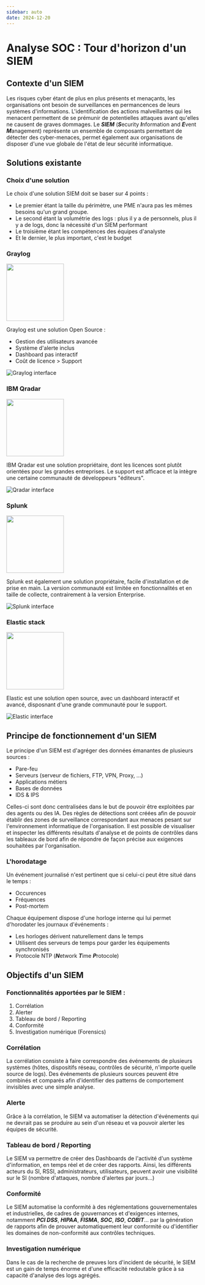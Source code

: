 ```yaml
---
sidebar: auto
date: 2024-12-20
---
```


# Analyse SOC : Tour d'horizon d'un SIEM
<ESDInfo />

## Contexte d'un SIEM

Les risques cyber étant de plus en plus présents et menaçants, les organisations ont besoin de surveillances en permancences de leurs systèmes d'informations. L'identification des actions malveillantes qui les menacent permettent de se prémunir de potentielles attaques avant qu'elles ne causent de graves dommages. Le ***SIEM*** (***S***ecurity ***I***nformation and ***E***vent ***M***anagement) représente un ensemble de composants permettant de détecter des cyber-menaces, permet également aux organisations de disposer d'une vue globale de l'état de leur sécurité informatique.

## Solutions existante

### Choix d'une solution

Le choix d'une solution SIEM doit se baser sur 4 points :

- Le premier étant la taille du périmètre, une PME n'aura pas les mêmes besoins qu'un grand groupe.
- Le second étant la volumétrie des logs : plus il y a de personnels, plus il y a de logs, donc la nécessité d'un SIEM performant
- Le troisième étant les compétences des équipes d'analyste
- Et le dernier, le plus important, c'est le budget

### Graylog

<img src="./img/graylog.webp" width="150" height="150">

Graylog est une solution Open Source :
* Gestion des utilisateurs avancée
* Système d'alerte inclus
* Dashboard pas interactif
* Coût de licence > Support

![Graylog interface](./img/graylog-interface.webp)

### IBM Qradar

<img src="./img/ibm-qradar.png" width="150" height="150">

IBM Qradar est une solution propriétaire, dont les licences sont plutôt orientées pour les grandes entreprises. Le support est afficace et la intègre une certaine communauté de développeurs "éditeurs".

![Qradar interface](./img/qradar-interface.png)

### Splunk

<img src="./img/Splunk_logo.png" width="150" height="150">

Splunk est également une solution propriétaire, facile d'installation et de prise en main. La version communauté est limitée en fonctionnalités et en taille de collecte, contrairement à la version Enterprise.

![Splunk interface](./img/splunk-interface.webp)

### Elastic stack

<img src="./img/elastic-logo.png" width="150" height="150">

Elastic est une solution open source, avec un dashboard interactif et avancé, disposnant d'une grande communauté pour le support.

![Elastic interface](./img/elastic-interface.jpg)

## Principe de fonctionnement d'un SIEM

Le principe d'un SIEM est d'agréger des données émanantes de plusieurs sources :
* Pare-feu
* Serveurs (serveur de fichiers, FTP, VPN, Proxy, ...)
* Applications métiers
* Bases de données
* IDS & IPS

Celles-ci sont donc centralisées dans le but de pouvoir être exploitées par des agents ou des IA. Des règles de détections sont créées afin de pouvoir établir des zones de surveillance correspondant aux menaces pesant sur l'environnement informatique de l'organisation. Il est possible de visualiser et inspecter les différents résultats d'analyse et de points de contrôles dans les tableaux de bord afin de répondre de façon précise aux exigences souhaitées par l'organisation.

### L'horodatage

Un événement journalisé n'est pertinent que si celui-ci peut être situé dans le temps :
* Occurences
* Fréquences
* Post-mortem

Chaque équipement dispose d'une horloge interne qui lui permet d'horodater les journaux d'événements :
* Les horloges dérivent naturellement dans le temps
* Utilisent des serveurs de temps pour garder les équipements synchronisés
* Protocole NTP (***N***etwork ***T***ime ***P***rotocole)

## Objectifs d'un SIEM

### Fonctionnalités apportées par le SIEM :

1. Corrélation
2. Alerter
3. Tableau de bord / Reporting
4. Conformité
5. Investigation numérique (Forensics)

### Corrélation

La corrélation consiste à faire correspondre des événements de plusieurs systèmes (hôtes, dispositifs réseau, contrôles de sécurité, n'importe quelle source de logs). Des événements de plusieurs sources peuvent être combinés et comparés afin d'identifier des patterns de comportement invisibles avec une simple analyse.

### Alerte

Grâce à la corrélation, le SIEM va automatiser la détection d'événements qui ne devrait pas se produire au sein d'un réseau et va pouvoir alerter les équipes de sécurité.

### Tableau de bord / Reporting

Le SIEM va permettre de créer des Dashboards de l'activité d'un système d'information, en temps réel et de créer des rapports. Ainsi, les différents acteurs du SI, RSSI, administrateurs, utilisateurs, peuvent avoir une visibilité sur le SI (nombre d'attaques, nombre d'alertes par jours...)

### Conformité

Le SIEM automatise la conformité à des réglementations gouvernementales et industrielles, de cadres de gouvernances et d'exigences internes, notamment ***PCI DSS***, ***HIPAA***, ***FISMA***, ***SOC***, ***ISO***, ***COBIT***... par la génération de rapports afin de prouver automatiquement leur conformité ou d'identifier les domaines de non-conformité aux contrôles techniques.

### Investigation numérique

Dans le cas de la recherche de preuves lors d'incident de sécurité, le SIEM est un gain de temps énorme et d'une efficacité redoutable grâce à sa capacité d'analyse des logs agrégés.